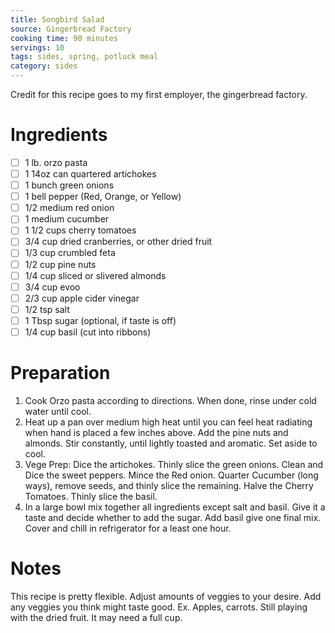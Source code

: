 ```yaml
---
title: Songbird Salad
source: Gingerbread Factory
cooking time: 90 minutes
servings: 10
tags: sides, spring, potluck meal
category: sides
---
```


Credit for this recipe goes to my first employer, the gingerbread factory.

Ingredients
===========

* [ ] 1 lb. orzo pasta
* [ ] 1 14oz can quartered artichokes
* [ ] 1 bunch green onions
* [ ] 1 bell pepper (Red, Orange, or Yellow)
* [ ] 1/2 medium red onion
* [ ] 1 medium cucumber
* [ ] 1 1/2 cups cherry tomatoes
* [ ] 3/4 cup dried cranberries, or other dried fruit
* [ ] 1/3 cup crumbled feta
* [ ] 1/2 cup pine nuts
* [ ] 1/4 cup sliced or slivered almonds
* [ ] 3/4 cup evoo
* [ ] 2/3 cup apple cider vinegar
* [ ] 1/2 tsp salt
* [ ] 1 Tbsp sugar (optional, if taste is off)
* [ ] 1/4 cup basil (cut into ribbons)

Preparation
===========
1. Cook Orzo pasta according to directions. When done, rinse under cold water until cool.
2. Heat up a pan over medium high heat until you can feel heat radiating when hand is placed a few inches above. Add the pine nuts and almonds. Stir constantly, until lightly toasted and aromatic. Set aside to cool.
3. Vege Prep: Dice the artichokes. Thinly slice the green onions. Clean and Dice the sweet peppers. Mince the Red onion. Quarter Cucumber (long ways), remove seeds, and thinly slice the remaining. Halve the Cherry Tomatoes. Thinly slice the basil.
4. In a large bowl mix together all ingredients except salt and basil. Give it a taste and decide whether to add the sugar. Add basil give one final mix. Cover and chill in refrigerator for a least one hour.

Notes
=====

This recipe is pretty flexible. Adjust amounts of veggies to your desire. Add any veggies you think might taste good. Ex. Apples, carrots.
Still playing with the dried fruit. It may need a full cup.
